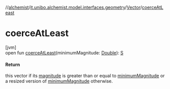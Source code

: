 //[alchemist](../../../index.md)/[it.unibo.alchemist.model.interfaces.geometry](../index.md)/[Vector](index.md)/[coerceAtLeast](coerce-at-least.md)

# coerceAtLeast

[jvm]\
open fun [coerceAtLeast](coerce-at-least.md)(minimumMagnitude: [Double](https://kotlinlang.org/api/latest/jvm/stdlib/kotlin/-double/index.html)): [S](index.md)

#### Return

this vector if its [magnitude](magnitude.md) is greater than or equal to [minimumMagnitude](coerce-at-least.md) or a resized version of [minimumMagnitude](coerce-at-least.md) otherwise.
